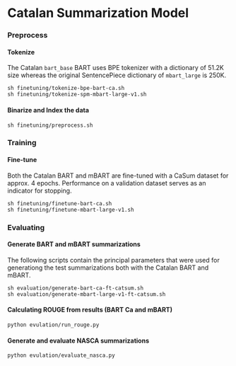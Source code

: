 # Catalan Summarization Model

### Preprocess

#### Tokenize
The Catalan `bart_base` BART uses BPE tokenizer with a dictionary of 51.2K size whereas the original SentencePiece dictionary of `mbart_large` is 250K. 
```
sh finetuning/tokenize-bpe-bart-ca.sh 
sh finetuning/tokenize-spm-mbart-large-v1.sh
```

#### Binarize and Index the data
```
sh finetuning/preprocess.sh 
```

### Training

#### Fine-tune

Both the Catalan BART and mBART are fine-tuned with a CaSum dataset for approx. 4 epochs. Performance on a validation dataset serves as an indicator for stopping.

```
sh finetuning/finetune-bart-ca.sh 
sh finetuning/finetune-mbart-large-v1.sh

```
### Evaluating

#### Generate BART and mBART summarizations

The following scripts contain the principal parameters that were used for generationg the test summarizations both with the Catalan BART and mBART.
```
sh evaluation/generate-bart-ca-ft-catsum.sh
sh evaluation/generate-mbart-large-v1-ft-catsum.sh 
```

#### Calculating ROUGE from results (BART Ca and mBART)

```
python evulation/run_rouge.py
```

#### Generate and evaluate NASCA summarizations

```
python evulation/evaluate_nasca.py
```